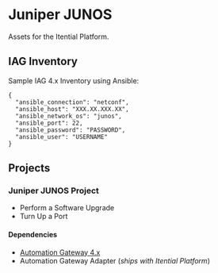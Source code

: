 # Juniper JUNOS
Assets for the Itential Platform.

## IAG Inventory
Sample IAG 4.x Inventory using Ansible:
```
{
  "ansible_connection": "netconf",
  "ansible_host": "XXX.XX.XXX.XX",
  "ansible_network_os": "junos",
  "ansible_port": 22,
  "ansible_password": "PASSWORD",
  "ansible_user": "USERNAME"
}
```

## Projects
### Juniper JUNOS Project
- Perform a Software Upgrade
- Turn Up a Port

#### Dependencies
- [Automation Gateway 4.x](https://www.itential.com/automation-gateway/)
- Automation Gateway Adapter (_ships with Itential Platform_)
